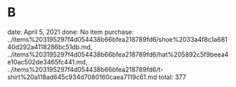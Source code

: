 # B

date: April 5, 2021
done: No
item purchase: ../items%203195297f4d054438b66bfea218789fd6/shoe%2033a4f8c1a68140d292a4118286bc51db.md, ../items%203195297f4d054438b66bfea218789fd6/hat%205892c5f9beea4e10ac502de3465fc441.md, ../items%203195297f4d054438b66bfea218789fd6/t-shirt%20a118ad645c934d7080160caea7119c61.md
total: 377